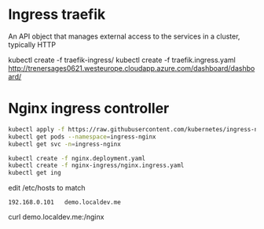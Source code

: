 # Ingress traefik
An API object that manages external access to the services in a cluster, typically HTTP

kubectl create -f traefik-ingress/
kubectl create -f traefik.ingress.yaml
http://trenersages0621.westeurope.cloudapp.azure.com/dashboard/dashboard/

# Nginx ingress controller

```sh
kubectl apply -f https://raw.githubusercontent.com/kubernetes/ingress-nginx/controller-v1.3.1/deploy/static/provider/cloud/deploy.yaml
kubectl get pods --namespace=ingress-nginx
kubectl get svc -n=ingress-nginx

kubectl create -f nginx.deployment.yaml
kubectl create -f nginx-ingress/nginx.ingress.yaml
kubectl get ing
```

edit /etc/hosts to match
```/etc/hosts
192.168.0.101	demo.localdev.me
```

curl demo.localdev.me:<node-port-ingress>/nginx